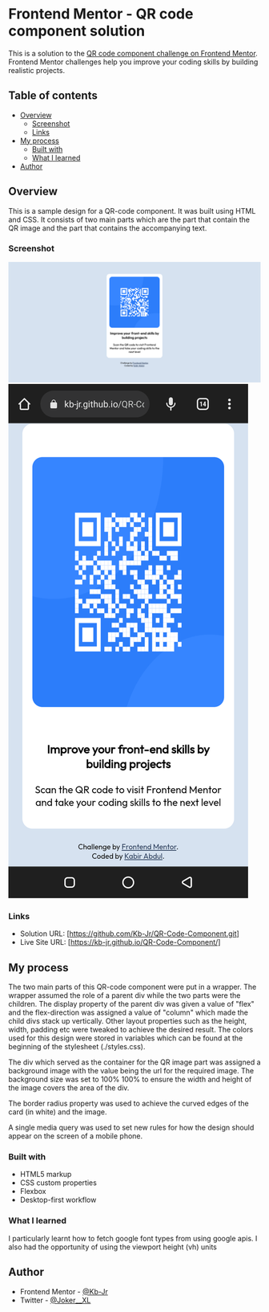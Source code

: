 # Frontend Mentor - QR code component solution

This is a solution to the [QR code component challenge on Frontend Mentor](https://www.frontendmentor.io/challenges/qr-code-component-iux_sIO_H). Frontend Mentor challenges help you improve your coding skills by building realistic projects. 

## Table of contents

- [Overview](#overview)
  - [Screenshot](#screenshot)
  - [Links](#links)
- [My process](#my-process)
  - [Built with](#built-with)
  - [What I learned](#what-i-learned)
- [Author](#author)



## Overview
This is a sample design for a QR-code component. It was built using HTML and CSS. It consists of two main parts which are the part that contain the QR image and the part that contains the accompanying text.


### Screenshot

![](./screenshot_desktop.png)
![](./screenshot_mobile.png)


### Links

- Solution URL: [https://github.com/Kb-Jr/QR-Code-Component.git]
- Live Site URL: [https://kb-jr.github.io/QR-Code-Component/]


## My process
The two main parts of this QR-code component were put in a wrapper. The wrapper assumed the role of a parent div while the two parts were the children. The display property of the parent div was given a value of "flex" and the flex-direction was assigned a value of "column" which made the child divs stack up vertically. Other layout properties such as the height, width, padding etc were tweaked to achieve the desired result. The colors used for this design were stored in variables which can be found at the beginning of the stylesheet (./styles.css).

The div which served as the container for the QR image part was assigned a background image with the value being the url for the required image. The background size was set to 100% 100% to ensure the width and height of the image covers the area of the div.

The border radius property was used to achieve the curved edges of the card (in white) and the image.

A single media query was used to set new rules for how the design should appear on the screen of a mobile phone.


### Built with

- HTML5 markup
- CSS custom properties
- Flexbox
- Desktop-first workflow


### What I learned

I particularly learnt how to fetch google font types from using google apis. I also had the opportunity of using the viewport height (vh) units


## Author

- Frontend Mentor - [@Kb-Jr](https://www.frontendmentor.io/profile/Kb-Jr)
- Twitter - [@Joker__XL](https://www.twitter.com/Joker__XL)
